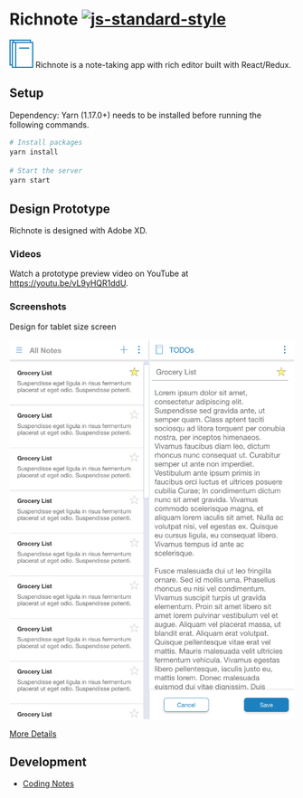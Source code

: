 # Richnote [![js-standard-style](https://img.shields.io/badge/code%20style-standard-brightgreen.svg)](https://github.com/standard/standard)

![Icon](src/assets/images/richnote_icon.svg) Richnote is a note-taking app with rich editor built with React/Redux.

## Setup

Dependency: Yarn (1.17.0+) needs to be installed before running the following commands.

```bash
# Install packages
yarn install

# Start the server
yarn start
```

## Design Prototype

Richnote is designed with Adobe XD.

### Videos

Watch a prototype preview video on YouTube at <https://youtu.be/vL9yHQR1ddU>.

### Screenshots

Design for tablet size screen

![iPad](doc/prototype/iPad-2x.png)

[More Details](doc/ux_design/ux_design.md)

## Development

- [Coding Notes](doc/coding_notes.md)
